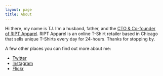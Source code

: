 ```yaml
---
layout: page
title: About
---
```


<p class="lead">
  Hi there, my name is TJ.  I'm a husband, father, and the <a href="https://www.riptapparel.com" target="_blank" class="highlight">CTO &amp; Co-founder of RIPT Apparel</a>. RIPT Apparel is an online T-Shirt retailer based in Chicago that sells unique T-Shirts every day for 24-hours.  Thanks for stopping by.
</p>

A few other places you can find out more about me:

* [Twitter](http://www.twitter.com/tjmapes)
* [Instagram](http://www.instagram.com/tjmapes)
* [Flickr](http://www.flickr.com/photos/tjmapes)
